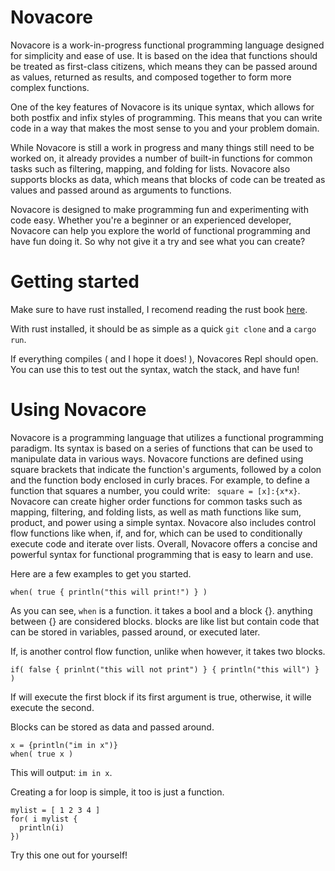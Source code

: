 # Novacore

Novacore is a work-in-progress functional programming language designed for simplicity and ease of use. It is based on the idea that functions should be treated as first-class citizens, which means they can be passed around as values, returned as results, and composed together to form more complex functions.

One of the key features of Novacore is its unique syntax, which allows for both postfix and infix styles of programming. This means that you can write code in a way that makes the most sense to you and your problem domain.

While Novacore is still a work in progress and many things still need to be worked on, it already provides a number of built-in functions for common tasks such as filtering, mapping, and folding for lists. Novacore also supports blocks as data, which means that blocks of code can be treated as values and passed around as arguments to functions.

Novacore is designed to make programming fun and experimenting with code easy. Whether you're a beginner or an experienced developer, Novacore can help you explore the world of functional programming and have fun doing it. So why not give it a try and see what you can create?

# Getting started

Make sure to have rust installed, I recomend reading the rust book [here](https://doc.rust-lang.org/book/ch01-01-installation.html).

With rust installed, it should be as simple as a quick `git clone` and a `cargo run`.

If everything compiles ( and I hope it does! ), Novacores Repl should open. You can use this to test out the syntax, watch the stack, and have fun!

# Using Novacore

Novacore is a programming language that utilizes a functional programming paradigm. Its syntax is based on a series of functions that can be used to manipulate data in various ways. Novacore functions are defined using square brackets that indicate the function's arguments, followed by a colon and the function body enclosed in curly braces. For example, to define a function that squares a number, you could write: ``` square = [x]:{x*x}```. Novacore can create higher order functions for common tasks such as mapping, filtering, and folding lists, as well as math functions like sum, product, and power using a simple syntax. Novacore also includes control flow functions like when, if, and for, which can be used to conditionally execute code and iterate over lists. Overall, Novacore offers a concise and powerful syntax for functional programming that is easy to learn and use.

Here are a few examples to get you started. 

```
when( true { println("this will print!") } )
```
As you can see, `when` is a function. it takes a bool and a block {}. anything between {} are considered blocks. blocks are like list but contain 
code that can be stored in variables, passed around, or executed later.

If, is another control flow function, unlike when however, it takes two blocks.

```
if( false { prinlnt("this will not print") } { println("this will") } )
```

If will execute the first block if its first argument is true, otherwise, it wille execute the second.

Blocks can be stored as data and passed around. 
```
x = {println("im in x")}
when( true x )
```

This will output: `im in x`. 

Creating a for loop is simple, it too is just a function. 
```
mylist = [ 1 2 3 4 ]
for( i mylist {
  println(i)
})
```

Try this one out for yourself!


